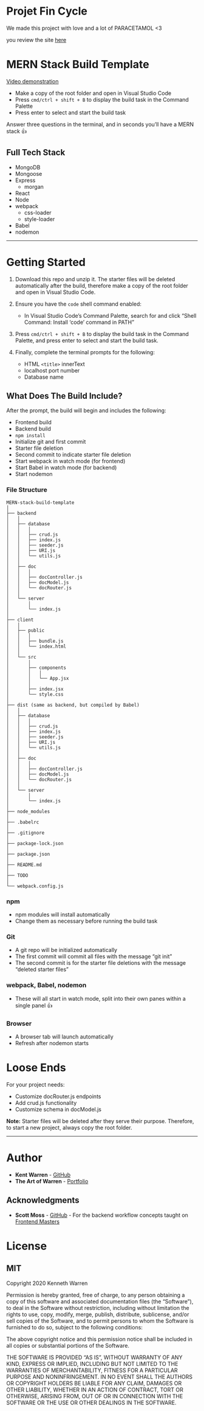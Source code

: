 # Projet Fin Cycle
We made this project with love and a lot of PARACETAMOL <3


you review the site [here](http://salamet.herokuapp.com/)



<body id="preview">
  <h1 class="code-line" data-line-start=0 data-line-end=1><a id="MERN_Stack_Build_Template_0"></a><strong>MERN Stack Build Template</strong></h1>
  <p class="has-line-data" data-line-start="2" data-line-end="3"><a href="https://youtu.be/5m8hULL9mSI" target="_blank">Video demonstration</a></p>
  <ul>
    <li class="has-line-data" data-line-start="4" data-line-end="5">Make a copy of the root folder and open in Visual Studio Code</li>
    <li class="has-line-data" data-line-start="5" data-line-end="6">Press <code>cmd/ctrl + shift + B</code> to display the build task in the Command Palette</li>
    <li class="has-line-data" data-line-start="6" data-line-end="8">Press enter to select and start the build task</li>
  </ul>
  <p class="has-line-data" data-line-start="8" data-line-end="9">Answer three questions in the terminal, and in seconds you’ll have a MERN stack 👍</p>
  <h2 class="code-line" data-line-start=10 data-line-end=11><a id="Full_Tech_Stack_10"></a>Full Tech Stack</h2>
  <ul>
    <li class="has-line-data" data-line-start="12" data-line-end="13">MongoDB</li>
    <li class="has-line-data" data-line-start="13" data-line-end="14">Mongoose</li>
    <li class="has-line-data" data-line-start="14" data-line-end="16">Express
      <ul>
        <li class="has-line-data" data-line-start="15" data-line-end="16">morgan</li>
      </ul>
    </li>
    <li class="has-line-data" data-line-start="16" data-line-end="17">React</li>
    <li class="has-line-data" data-line-start="17" data-line-end="18">Node</li>
    <li class="has-line-data" data-line-start="18" data-line-end="21">webpack
      <ul>
        <li class="has-line-data" data-line-start="19" data-line-end="20">css-loader</li>
        <li class="has-line-data" data-line-start="20" data-line-end="21">style-loader</li>
      </ul>
    </li>
    <li class="has-line-data" data-line-start="21" data-line-end="22">Babel</li>
    <li class="has-line-data" data-line-start="22" data-line-end="24">nodemon</li>
  </ul>
  <hr>
  <h1 class="code-line" data-line-start=26 data-line-end=27><a id="Getting_Started_26"></a><strong>Getting Started</strong></h1>
  <ol>
    <li class="has-line-data" data-line-start="28" data-line-end="30">
      <p class="has-line-data" data-line-start="28" data-line-end="29">Download this repo and unzip it. The starter files will be deleted automatically after the build, therefore make a copy of the root folder and open in Visual Studio Code.</p>
    </li>
    <li class="has-line-data" data-line-start="30" data-line-end="33">
      <p class="has-line-data" data-line-start="30" data-line-end="31">Ensure you have the <code>code</code> shell command enabled:</p>
      <ul>
        <li class="has-line-data" data-line-start="31" data-line-end="33">In Visual Studio Code’s Command Palette, search for and click “Shell Command: Install ‘code’ command in PATH”</li>
      </ul>
    </li>
    <li class="has-line-data" data-line-start="33" data-line-end="35">
      <p class="has-line-data" data-line-start="33" data-line-end="34">Press <code>cmd/ctrl + shift + B</code> to display the build task in the Command Palette, and press enter to select and start the build task.</p>
    </li>
    <li class="has-line-data" data-line-start="35" data-line-end="40">
      <p class="has-line-data" data-line-start="35" data-line-end="36">Finally, complete the terminal prompts for the following:</p>
      <ul>
        <li class="has-line-data" data-line-start="36" data-line-end="37">HTML <code>&lt;title&gt;</code> innerText</li>
        <li class="has-line-data" data-line-start="37" data-line-end="38">localhost port number</li>
        <li class="has-line-data" data-line-start="38" data-line-end="40">Database name</li>
      </ul>
    </li>
  </ol>
  <h2 class="code-line" data-line-start=40 data-line-end=41><a id="What_Does_The_Build_Include_40"></a>What Does The Build Include?</h2>
  <p class="has-line-data" data-line-start="42" data-line-end="43">After the prompt, the build will begin and includes the following:</p>
  <ul>
    <li class="has-line-data" data-line-start="44" data-line-end="45">Frontend build</li>
    <li class="has-line-data" data-line-start="45" data-line-end="46">Backend build</li>
    <li class="has-line-data" data-line-start="46" data-line-end="47"><code>npm install</code></li>
    <li class="has-line-data" data-line-start="47" data-line-end="48">Initialize git and first commit</li>
    <li class="has-line-data" data-line-start="48" data-line-end="49">Starter file deletion</li>
    <li class="has-line-data" data-line-start="49" data-line-end="50">Second commit to indicate starter file deletion</li>
    <li class="has-line-data" data-line-start="50" data-line-end="51">Start webpack in watch mode (for frontend)</li>
    <li class="has-line-data" data-line-start="51" data-line-end="52">Start Babel in watch mode (for backend)</li>
    <li class="has-line-data" data-line-start="52" data-line-end="54">Start nodemon</li>
  </ul>
  <h3 class="code-line" data-line-start=54 data-line-end=55><a id="File_Structure_54"></a>File Structure</h3>
  <pre><code class="has-line-data" data-line-start="57" data-line-end="131">MERN-stack-build-template
│
├── backend
│   │
│   ├── database
│   │   │
│   │   ├── crud.js
│   │   ├── index.js
│   │   ├── seeder.js
│   │   ├── URI.js
│   │   └── utils.js
│   │
│   ├── doc
│   │   │
│   │   ├── docController.js
│   │   ├── docModel.js
│   │   └── docRouter.js
│   │
│   └── server
│       │
│       └── index.js
│
├── client
│   │
│   ├── public
│   │   │
│   │   ├── bundle.js
│   │   └── index.html
│   │
│   └── src
│       │
│       ├── components
│       │   │
│       │   └── App.jsx
│       │
│       ├── index.jsx
│       └── style.css
│
├── dist (same as backend, but compiled by Babel)
│   │
│   ├── database
│   │   │
│   │   ├── crud.js
│   │   ├── index.js
│   │   ├── seeder.js
│   │   ├── URI.js
│   │   └── utils.js
│   │
│   ├── doc
│   │   │
│   │   ├── docController.js
│   │   ├── docModel.js
│   │   └── docRouter.js
│   │
│   └── server
│       │
│       └── index.js
│
├── node_modules
│
├── .babelrc
│
├── .gitignore
│
├── package-lock.json
│
├── package.json
│
├── README.md
│
├── TODO
│
└── webpack.config.js
</code></pre>
  <h3 class="code-line" data-line-start=132 data-line-end=133><a id="npm_132"></a>npm</h3>
  <ul>
    <li class="has-line-data" data-line-start="133" data-line-end="134">npm modules will install automatically</li>
    <li class="has-line-data" data-line-start="134" data-line-end="136">Change them as necessary before running the build task</li>
  </ul>
  <h3 class="code-line" data-line-start=136 data-line-end=137><a id="Git_136"></a>Git</h3>
  <ul>
    <li class="has-line-data" data-line-start="137" data-line-end="138">A git repo will be initialized automatically</li>
    <li class="has-line-data" data-line-start="138" data-line-end="139">The first commit will commit all files with the message “git init”</li>
    <li class="has-line-data" data-line-start="139" data-line-end="141">The second commit is for the starter file deletions with the message “deleted starter files”</li>
  </ul>
  <h3 class="code-line" data-line-start=141 data-line-end=142><a id="webpack_Babel_nodemon_141"></a>webpack, Babel, nodemon</h3>
  <ul>
    <li class="has-line-data" data-line-start="142" data-line-end="144">These will all start in watch mode, split into their own panes within a single panel 👍</li>
  </ul>
  <h3 class="code-line" data-line-start=144 data-line-end=145><a id="Browser_144"></a>Browser</h3>
  <ul>
    <li class="has-line-data" data-line-start="145" data-line-end="146">A browser tab will launch automatically</li>
    <li class="has-line-data" data-line-start="146" data-line-end="148">Refresh after nodemon starts</li>
  </ul>
  <h1 class="code-line" data-line-start=148 data-line-end=149><a id="Loose_Ends_148"></a><strong>Loose Ends</strong></h1>
  <p class="has-line-data" data-line-start="149" data-line-end="150">For your project needs:</p>
  <ul>
    <li class="has-line-data" data-line-start="150" data-line-end="151">Customize docRouter.js endpoints</li>
    <li class="has-line-data" data-line-start="151" data-line-end="152">Add crud.js functionality</li>
    <li class="has-line-data" data-line-start="152" data-line-end="154">Customize schema in docModel.js</li>
  </ul>
  <p class="has-line-data" data-line-start="154" data-line-end="155"><strong>Note:</strong> Starter files will be deleted after they serve their purpose. Therefore, to start a new project, always copy the root folder.</p>
  <hr>
  <h1 class="code-line" data-line-start=158 data-line-end=159><a id="Author_158"></a><strong>Author</strong></h1>
  <ul>
    <li class="has-line-data" data-line-start="160" data-line-end="161"><strong>Kent Warren</strong> - <a href="https://github.com/WarrenMfg" target="_blank">GitHub</a></li>
    <li class="has-line-data" data-line-start="161" data-line-end="162"><strong>The Art of Warren</strong> - <a href="https://kent-warren.bss.design/" target="_blank">Portfolio</a></li>
  </ul>
  <h2 class="code-line" data-line-start=164 data-line-end=165><a id="Acknowledgments_164"></a>Acknowledgments</h2>
  <ul>
    <li class="has-line-data" data-line-start="165" data-line-end="167"><strong>Scott Moss</strong> - <a href="https://github.com/Hendrixer" target="_blank">GitHub</a> - For the backend workflow concepts taught on <a href="https://frontendmasters.com/" target="_blank">Frontend Masters</a></li>
  </ul>
  <h1 class="code-line" data-line-start=167 data-line-end=168><a id="License_167"></a><strong>License</strong></h1>
  <h2 class="code-line" data-line-start=169 data-line-end=170><a id="MIT_169"></a>MIT</h2>
  <p class="has-line-data" data-line-start="170" data-line-end="171">Copyright 2020 Kenneth Warren</p>
  <p class="has-line-data" data-line-start="172" data-line-end="173">Permission is hereby granted, free of charge, to any person obtaining a copy of this software and associated documentation files (the “Software”), to deal in the Software without restriction, including without limitation the rights to use, copy, modify, merge, publish, distribute, sublicense, and/or sell copies of the Software, and to permit persons to whom the Software is furnished to do so, subject to the following conditions:</p>
  <p class="has-line-data" data-line-start="174" data-line-end="175">The above copyright notice and this permission notice shall be included in all copies or substantial portions of the Software.</p>
  <p class="has-line-data" data-line-start="176" data-line-end="177">THE SOFTWARE IS PROVIDED “AS IS”, WITHOUT WARRANTY OF ANY KIND, EXPRESS OR IMPLIED, INCLUDING BUT NOT LIMITED TO THE WARRANTIES OF MERCHANTABILITY, FITNESS FOR A PARTICULAR PURPOSE AND NONINFRINGEMENT. IN NO EVENT SHALL THE AUTHORS OR COPYRIGHT HOLDERS BE LIABLE FOR ANY CLAIM, DAMAGES OR OTHER LIABILITY, WHETHER IN AN ACTION OF CONTRACT, TORT OR OTHERWISE, ARISING FROM, OUT OF OR IN CONNECTION WITH THE SOFTWARE OR THE USE OR OTHER DEALINGS IN THE SOFTWARE.</p>
</body>
